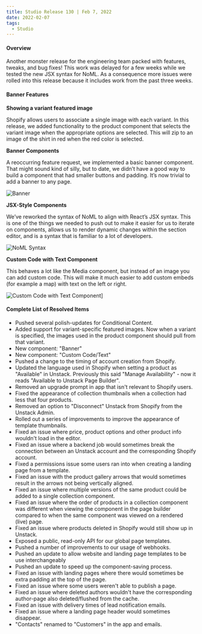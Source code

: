 ```yaml
---
title: Studio Release 130 | Feb 7, 2022
date: 2022-02-07
tags:
  - Studio
---
```


#### Overview

Another monster release for the engineering team packed with features, tweaks, and bug fixes! This work was delayed for
a few weeks while we tested the new JSX syntax for NoML. As a consequence more issues were rolled into this release
because it includes work from the past three weeks.

#### Banner Features

**Showing a variant featured image**

Shopify allows users to associate a single image with each variant. In this release, we added functionality to the
product component that selects the variant image when the appropriate options are selected. This will zip to an image of
the shirt in red when the red color is selected.

**Banner Components**

A reoccurring feature request, we implemented a basic banner component. That might sound kind of silly, but to date, we
didn’t have a good way to build a component that had smaller buttons and padding. It’s now trivial to add a banner to
any page.

 ![Banner](/assets/studio/Screen_Shot_2022-02-16_at_9.55.00_AM.png) 

**JSX-Style Components**

We’ve reworked the syntax of NoML to align with React’s JSX syntax. This is one of the things we needed to push out to
make it easier for us to iterate on components, allows us to render dynamic changes within the section editor, and is a
syntax that is familiar to a lot of developers.

 ![NoML Syntax](/assets/studio/Screen_Shot_2022-02-16_at_9.56.47_AM.png)

**Custom Code with Text Component**

This behaves a lot like the Media component, but instead of an image you can add custom code. This will make it much
easier to add custom embeds (for example a map) with text on the left or right.

![Custom Code with Text Component](/assets/studio/Screen_Shot_2022-02-16_at_9.58.03_AM.png)]

#### Complete List of Resolved Items

* Pushed several polish-updates for Conditional Content.
* Added support for variant-specific featured images. Now when a variant is specified, the images used in the product
  component should pull from that variant.
* New component: "Banner"
* New component: "Custom Code/Text"
* Pushed a change to the timing of account creation from Shopify.
* Updated the language used in Shopify when setting a product as "Available" in Unstack. Previously this said "Manage
  Availability" - now it reads "Available to Unstack Page Builder".
* Removed an upgrade prompt in app that isn't relevant to Shopify users.
* Fixed the appearance of collection thumbnails when a collection had less that four products.
* Removed an option to "Disconnect" Unstack from Shopify from the Unstack Admin.
* Rolled out a series of improvements to improve the appearance of template thumbnails.
* Fixed an issue where price, product options and other product info wouldn't load in the editor.
* Fixed an issue where a backend job would sometimes break the connection between an Unstack account and the
  corresponding Shopify account.
* Fixed a permissions issue some users ran into when creating a landing page from a template.
* Fixed an issue with the product gallery arrows that would sometimes result in the arrows not being vertically aligned.
* Fixed an issue where multiple versions of the same product could be added to a single collection component.
* Fixed an issue where the order of products in a collection component was different when viewing the component in the
  page builder compared to when the same component was viewed on a rendered (live) page.
* Fixed an issue where products deleted in Shopify would still show up in Unstack.
* Exposed a public, read-only API for our global page templates.
* Pushed a number of improvements to our usage of webhooks.
* Pushed an update to allow website and landing page templates to be use interchangeably
* Pushed an update to speed up the component-saving process.
* Fixed an issue with landing pages where there would sometimes be extra padding at the top of the page.
* Fixed an issue where some users weren't able to publish a page.
* Fixed an issue where deleted authors wouldn't have the corresponding author-page also deleted/flushed from the cache.
* Fixed an issue with delivery times of lead notification emails.
* Fixed an issue where a landing page header would sometimes disappear.
* "Contacts" renamed to "Customers" in the app and emails.
